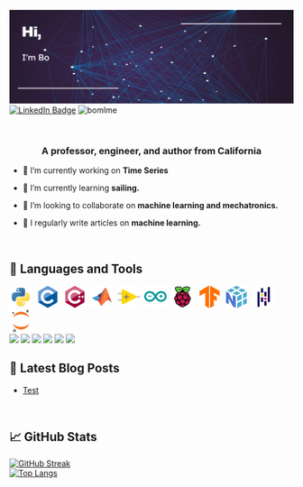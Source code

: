 [![Bo's GitHub Banner](./assets/banner.png)](https://github.com/bomlme)
[![LinkedIn Badge](https://img.shields.io/badge/LinkedIn-Profile-informational?style=flat&logo=linkedin&logoColor=white&color=0D76A8)](https://www.linkedin.com/in/boliu85/) 
<img src="https://komarev.com/ghpvc/?username=bomlme&label=Profile%20views&color=0e75b6&style=flat" alt="bomlme" /> 

<br>

<h3 align="center">A professor, engineer, and author from California</h3>

- 🔭 I’m currently working on **Time Series**

- 🌱 I’m currently learning **sailing.**

- 👯 I’m looking to collaborate on **machine learning and mechatronics.**

- 📝 I regularly write articles on **machine learning.**

<br>

## 💼 Languages and Tools
<a href="https://github.com/bomlme"><img src="https://github.com/devicons/devicon/blob/master/icons/python/python-original.svg" title="Python" alt="Python " width="40" height="40"/></a>&nbsp;
<a href="https://github.com/bomlme"><img src="https://github.com/devicons/devicon/blob/master/icons/c/c-original.svg" title="C" alt="C " width="40" height="40"/></a>&nbsp;
<a href="https://github.com/bomlme"><img src="https://github.com/devicons/devicon/blob/master/icons/cplusplus/cplusplus-original.svg" title="C++" alt="C++ " width="40" height="40"/></a>&nbsp;
<a href="https://github.com/bomlme"><img src="https://github.com/devicons/devicon/blob/master/icons/matlab/matlab-original.svg" title="MATLAB" alt="MATLAB" width="40" height="40"/></a>&nbsp;
<a href="https://github.com/bomlme"><img src="https://github.com/devicons/devicon/blob/master/icons/labview/labview-original.svg" title="LabView" alt="LabView " width="40" height="40"/></a>&nbsp;
<a href="https://github.com/bomlme"><img src="https://github.com/devicons/devicon/blob/master/icons/arduino/arduino-original.svg" title="Arduino" alt="Arduino " width="40" height="40"/></a>&nbsp;
<a href="https://github.com/bomlme"><img src="https://github.com/devicons/devicon/blob/master/icons/raspberrypi/raspberrypi-original.svg" title="RaspberryPi" alt="RaspberryPi " width="40" height="40"/></a>&nbsp;
<a href="https://github.com/bomlme"><img src="https://github.com/devicons/devicon/blob/master/icons/tensorflow/tensorflow-original.svg" title="TensorFlow" alt="TensorFlow " width="40" height="40"/></a>&nbsp;
<a href="https://github.com/bomlme"><img src="https://github.com/devicons/devicon/blob/master/icons/numpy/numpy-original.svg" title="NumPy" alt="NumPy " width="40" height="40"/></a>&nbsp;
<a href="https://github.com/bomlme"><img src="https://github.com/devicons/devicon/blob/master/icons/pandas/pandas-original.svg" title="Pandas" alt="Pandas " width="40" height="40"/></a>&nbsp;
<a href="https://github.com/bomlme"><img src="https://github.com/devicons/devicon/blob/master/icons/jupyter/jupyter-original.svg" title="Jupyter" alt="Jupyter " width="40" height="40"/></a>&nbsp;
<br>
<a href="https://github.com/bomlme">![](https://img.shields.io/badge/Hardware-NI_DAQ-informational?style=flat&logo=NI_DAQ&logoColor=white&color=e6ff99)</a>
![](https://img.shields.io/badge/Hardware-UR_Robotic_arm-informational?style=flat&logo=UR_Robotic_arm&logoColor=white&color=e6ff99)
![](https://img.shields.io/badge/Software-ScikitLearn-informational?style=flat&logo=ScikitLearn&logoColor=white&color=99e6ff)
![](https://img.shields.io/badge/Software-Solidworks-informational?style=flat&logo=Solidworks&logoColor=white&color=99e6ff)
![](https://img.shields.io/badge/Software-EAGLE-informational?style=flat&logo=EAGLE&logoColor=white&color=99e6ff)
![](https://img.shields.io/badge/Software-Plus+1-informational?style=flat&logo=Plus+1&logoColor=white&color=99e6ff)


## 📝 Latest Blog Posts

<!-- BLOG-POST-LIST:START -->
- [Test](https://liubo.org)
<!-- BLOG-POST-LIST:END -->
<br>


## &#x1f4c8; GitHub Stats
[![GitHub Streak](http://github-readme-streak-stats.herokuapp.com?user=bomlme&theme=dark&hide_border=true&date_format=M%20j%5B%2C%20Y%5D)](https://github.com/bomlme)
<br>
[![Top Langs](https://github-readme-stats.vercel.app/api/top-langs/?username=bomlme&layout=compact&theme=vision-friendly-dark)](https://github.com/bomlme)

<br>




